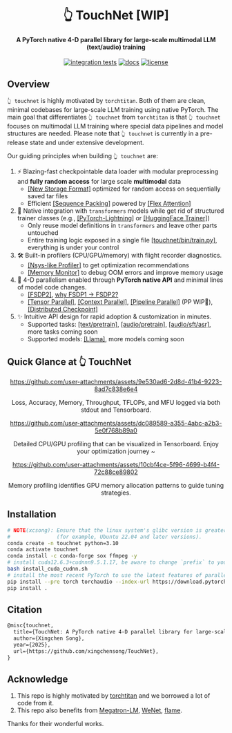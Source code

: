 <div align="center">

# 👆 TouchNet [WIP]

#### A PyTorch native 4-D parallel library for large-scale multimodal LLM (text/audio) training

[![integration tests](https://github.com/xingchensong/TouchNet/actions/workflows/unit_test_cpu.yaml/badge.svg?branch=main)](https://github.com/xingchensong/TouchNet/actions/workflows/unit_test_cpu.yaml?query=branch%3Amain)
[![docs](https://img.shields.io/badge/docs-latest-blue.svg)](docs/)
[![license](https://img.shields.io/badge/license-Apache_2-lightgrey.svg)](./LICENSE)

</div>

## Overview

`👆 touchnet` is highly motivated by `torchtitan`. Both of them are clean, minimal codebases for large-scale LLM training using native PyTorch. The main goal that differentiates `👆 touchnet` from `torchtitan` is that `👆 touchnet` focuses on multimodal LLM training where special data pipelines and model structures are needed. Please note that `👆 touchnet` is currently in a pre-release state and under extensive development.

Our guiding principles when building `👆 touchnet` are:

1. ⚡️ Blazing-fast checkpointable data loader with modular preprocessing and ​**​fully random access​**​ for large scale **multimodal** data
    - [[New Storage Format]](https://github.com/xingchensong/TouchNet/blob/main/docs/data.md) optimized for random access on sequentially saved tar files
    - Efficient [[Sequence Packing]](https://huggingface.co/blog/sirluk/llm-sequence-packing) powered by [[Flex Attention]](https://pytorch.org/docs/main/nn.attention.flex_attention.html#module-torch.nn.attention.flex_attention)
2. 🤗 Native integration with `transformers` models while get rid of structured trainer classes (e.g., [[PyTorch-Lightning]](https://github.com/Lightning-AI/pytorch-lightning) or [[HuggingFace Trainer]](https://huggingface.co/docs/transformers/v4.50.0/en/main_classes/trainer#transformers.Trainer))
    - Only reuse model definitions in `transformers` and leave other parts untouched
    - Entire training logic exposed in a single file [[touchnet/bin/train.py]](https://github.com/xingchensong/TouchNet/blob/main/touchnet/bin/train.py), everything is under your control
3. 🛠️ Built-in profilers (CPU/GPU/memory) with flight recorder diagnostics.
    - [[Nsys-like Profiler]](https://github.com/pytorch/kineto/blob/main/tb_plugin/README.md) to get optimization recommendations
    - [[Memory Monitor]](https://pytorch.org/blog/understanding-gpu-memory-1/) to debug OOM errors and improve memory usage
4. 🎯 4-D parallelism enabled through **PyTorch native API** and minimal lines of model code changes.
    - [[FSDP2]](https://pytorch.org/docs/stable/distributed.fsdp.fully_shard.html), [why FSDP1 -> FSDP2?](https://github.com/pytorch/torchtitan/blob/main/docs/fsdp.md)
    - [[Tensor Parallel]](https://pytorch.org/docs/stable/distributed.tensor.parallel.html), [[Context Parallel]](https://discuss.pytorch.org/t/distributed-w-torchtitan-breaking-barriers-training-long-context-llms-with-1m-sequence-length-in-pytorch-using-context-parallel/215082), [[Pipeline Parallel]](https://discuss.pytorch.org/t/distributed-w-torchtitan-training-with-zero-bubble-pipeline-parallelism/214420) (PP WIP🚧), [[Distributed Checkpoint]](https://pytorch.org/docs/stable/distributed.checkpoint.html)
5. ✨ Intuitive API design for rapid adoption & customization in minutes.
    - Supported tasks: [[text/pretrain]](https://github.com/xingchensong/TouchNet/tree/main/examples/text/pretrain), [[audio/pretrain]](https://github.com/xingchensong/TouchNet/tree/main/examples/audio/pretrain), [[audio/sft/asr]](https://github.com/xingchensong/TouchNet/tree/main/examples/audio/sft/asr), more tasks coming soon
    - Supported models: [[Llama]](https://github.com/xingchensong/TouchNet/tree/main/touchnet/models/llama), more models coming soon


## Quick Glance at 👆 TouchNet

<div align="center">

https://github.com/user-attachments/assets/9e530ad6-2d8d-41b4-9223-8ad7c838e6e4

Loss, Accuracy, Memory, Throughput, TFLOPs, and MFU logged via both stdout and Tensorboard.

https://github.com/user-attachments/assets/dc089589-a355-4abc-a2b3-5e0f768b89a0

Detailed CPU/GPU profiling that can be visualized in Tensorboard. Enjoy your optimization journey ~

https://github.com/user-attachments/assets/10cbf4ce-5f96-4699-b4f4-72c88ce89802

Memory profiling identifies GPU memory allocation patterns to guide tuning strategies.

</div>

## Installation

```sh
# NOTE(xcsong): Ensure that the linux system's glibc version is greater than or equal to 2.17 (see `ldd --version`)
#               (for example, Ubuntu 22.04 and later versions).
conda create -n touchnet python=3.10
conda activate touchnet
conda install -c conda-forge sox ffmpeg -y
# install cuda12.6.3+cudnnn9.5.1.17, be aware to change `prefix` to your path.
bash install_cuda_cudnn.sh
# install the most recent PyTorch to use the latest features of parallelism. recommended torch>=2.7.0
pip install --pre torch torchaudio --index-url https://download.pytorch.org/whl/nightly/cu126 --force-reinstall
pip install .
```

## Citation

```txt
@misc{touchnet,
  title={TouchNet: A PyTorch native 4-D parallel library for large-scale multimodal LLM (text/audio) training},
  author={Xingchen Song},
  year={2025},
  url={https://github.com/xingchensong/TouchNet},
}
```

## Acknowledge

1. This repo is highly motivated by [torchtitan](https://github.com/pytorch/torchtitan) and we borrowed a lot of code from it.
2. This repo also benefits from [Megatron-LM](https://github.com/NVIDIA/Megatron-LM), [WeNet](https://github.com/wenet-e2e/wenet), [flame](https://github.com/fla-org/flame).

Thanks for their wonderful works.
